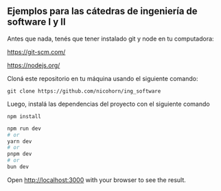 ## Ejemplos para las cátedras de ingeniería de software I y II

Antes que nada, tenés que tener instalado git y node en tu computadora:

https://git-scm.com/

https://nodejs.org/

Cloná este repositorio en tu máquina usando el siguiente comando:

```git clone https://github.com/nicohorn/ing_software```

Luego, instalá las dependencias del proyecto con el siguiente comando

```npm install```


```bash
npm run dev
# or
yarn dev
# or
pnpm dev
# or
bun dev
```

Open [http://localhost:3000](http://localhost:3000) with your browser to see the result.
